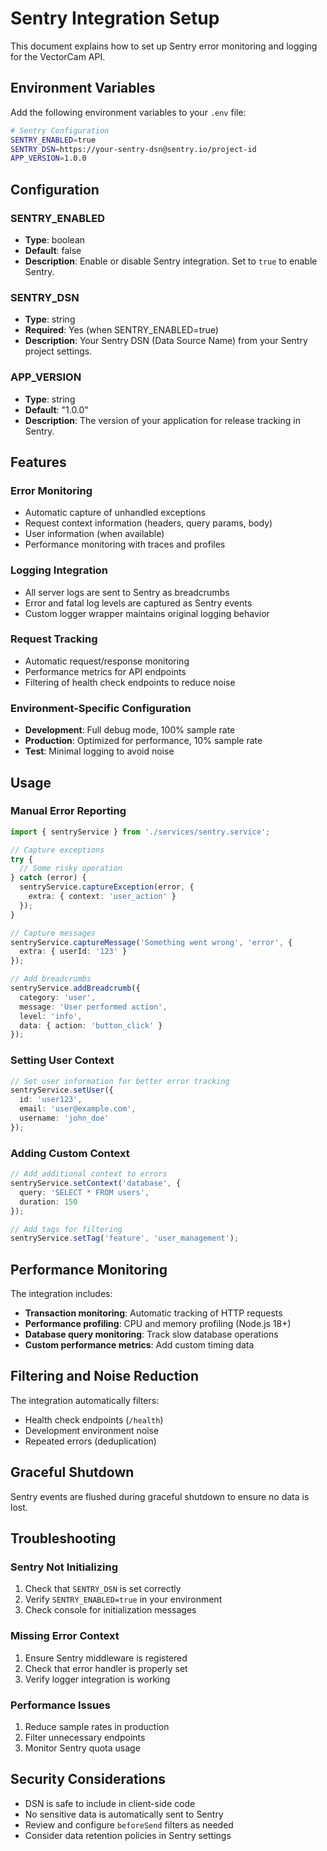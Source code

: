 # Sentry Integration Setup

This document explains how to set up Sentry error monitoring and logging for the VectorCam API.

## Environment Variables

Add the following environment variables to your `.env` file:

```bash
# Sentry Configuration
SENTRY_ENABLED=true
SENTRY_DSN=https://your-sentry-dsn@sentry.io/project-id
APP_VERSION=1.0.0
```

## Configuration

### SENTRY_ENABLED
- **Type**: boolean
- **Default**: false
- **Description**: Enable or disable Sentry integration. Set to `true` to enable Sentry.

### SENTRY_DSN
- **Type**: string
- **Required**: Yes (when SENTRY_ENABLED=true)
- **Description**: Your Sentry DSN (Data Source Name) from your Sentry project settings.

### APP_VERSION
- **Type**: string
- **Default**: "1.0.0"
- **Description**: The version of your application for release tracking in Sentry.

## Features

### Error Monitoring
- Automatic capture of unhandled exceptions
- Request context information (headers, query params, body)
- User information (when available)
- Performance monitoring with traces and profiles

### Logging Integration
- All server logs are sent to Sentry as breadcrumbs
- Error and fatal log levels are captured as Sentry events
- Custom logger wrapper maintains original logging behavior

### Request Tracking
- Automatic request/response monitoring
- Performance metrics for API endpoints
- Filtering of health check endpoints to reduce noise

### Environment-Specific Configuration
- **Development**: Full debug mode, 100% sample rate
- **Production**: Optimized for performance, 10% sample rate
- **Test**: Minimal logging to avoid noise

## Usage

### Manual Error Reporting

```typescript
import { sentryService } from './services/sentry.service';

// Capture exceptions
try {
  // Some risky operation
} catch (error) {
  sentryService.captureException(error, {
    extra: { context: 'user_action' }
  });
}

// Capture messages
sentryService.captureMessage('Something went wrong', 'error', {
  extra: { userId: '123' }
});

// Add breadcrumbs
sentryService.addBreadcrumb({
  category: 'user',
  message: 'User performed action',
  level: 'info',
  data: { action: 'button_click' }
});
```

### Setting User Context

```typescript
// Set user information for better error tracking
sentryService.setUser({
  id: 'user123',
  email: 'user@example.com',
  username: 'john_doe'
});
```

### Adding Custom Context

```typescript
// Add additional context to errors
sentryService.setContext('database', {
  query: 'SELECT * FROM users',
  duration: 150
});

// Add tags for filtering
sentryService.setTag('feature', 'user_management');
```

## Performance Monitoring

The integration includes:
- **Transaction monitoring**: Automatic tracking of HTTP requests
- **Performance profiling**: CPU and memory profiling (Node.js 18+)
- **Database query monitoring**: Track slow database operations
- **Custom performance metrics**: Add custom timing data

## Filtering and Noise Reduction

The integration automatically filters:
- Health check endpoints (`/health`)
- Development environment noise
- Repeated errors (deduplication)

## Graceful Shutdown

Sentry events are flushed during graceful shutdown to ensure no data is lost.

## Troubleshooting

### Sentry Not Initializing
1. Check that `SENTRY_DSN` is set correctly
2. Verify `SENTRY_ENABLED=true` in your environment
3. Check console for initialization messages

### Missing Error Context
1. Ensure Sentry middleware is registered
2. Check that error handler is properly set
3. Verify logger integration is working

### Performance Issues
1. Reduce sample rates in production
2. Filter unnecessary endpoints
3. Monitor Sentry quota usage

## Security Considerations

- DSN is safe to include in client-side code
- No sensitive data is automatically sent to Sentry
- Review and configure `beforeSend` filters as needed
- Consider data retention policies in Sentry settings 